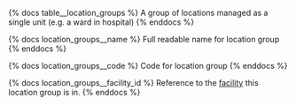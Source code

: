 {% docs table__location_groups %}
A group of locations managed as a single unit (e.g. a ward in hospital)
{% enddocs %}

{% docs location_groups__name %}
Full readable name for location group
{% enddocs %}

{% docs location_groups__code %}
Code for location group
{% enddocs %}

{% docs location_groups__facility_id %}
Reference to the [facility](#!/source/source.tamanu.tamanu.facilities) this location group is in.
{% enddocs %}
